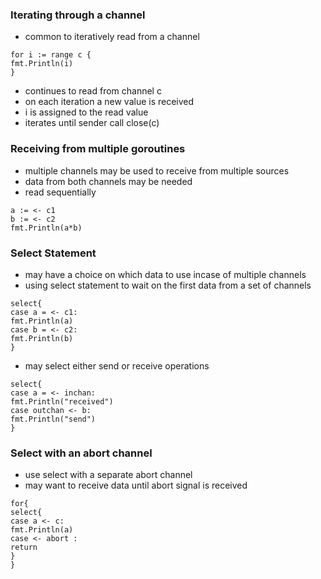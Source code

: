 ### Iterating through a channel
- common to iteratively read from a channel

```
for i := range c {
fmt.Println(i)
}
```

- continues to read from channel c
- on each iteration a new value is received
- i is assigned to the read value
- iterates until sender call close(c)

### Receiving from multiple goroutines
- multiple channels may be used to receive from multiple sources
- data from both channels may be needed
- read sequentially

```
a := <- c1
b := <- c2
fmt.Println(a*b)
```

### Select Statement
- may have a choice on which data to use incase of multiple channels
- using select statement to wait on the first data from a set of channels

```
select{
case a = <- c1:
fmt.Println(a)
case b = <- c2:
fmt.Println(b)
}
```

- may select either send or receive operations

```
select{
case a = <- inchan:
fmt.Println("received")
case outchan <- b:
fmt.Println("send")
}
```

### Select with an abort channel
- use select with a separate abort channel
- may want to receive data until abort signal is received
```
for{
select{
case a <- c:
fmt.Println(a)
case <- abort :
return
}
}
```
